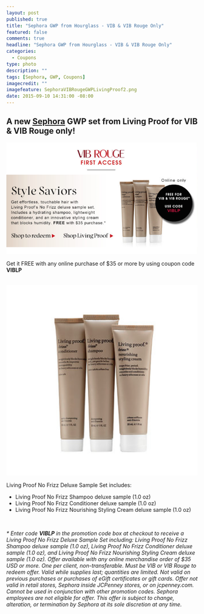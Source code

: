 ```yaml
---
layout: post
published: true
title: "Sephora GWP from Hourglass - VIB & VIB Rouge Only"
featured: false
comments: true
headline: "Sephora GWP from Hourglass - VIB & VIB Rouge Only"
categories: 
  - Coupons
type: photo
description: ""
tags: [Sephora, GWP, Coupons]
imagecredit: ""
imagefeature: SephoraVIBRougeGWPLivingProof2.png
date: 2015-09-10 14:31:00 -08:00
---
```

<p></p>

<p><H2>A new <a href="http://www.sephora.com" target="_blank">Sephora</a> GWP set from Living Proof for VIB & VIB Rouge only!</H2></p>

<center><a href="http://www.sephora.com" target="_blank">
<img src="/images/SephoraVIBRougeGWPLivingProof.png" border="0" style="border:none;max-width:100%;" alt="Sephora Living Proof GWP - VIB & VIB Rouge Only" />
</a></center>

<p>Get it FREE with any online purchase of $35 or more by using coupon code <b>VIBLP</b></p>
<br>

<center><a href="http://www.sephora.com" target="_blank">
<img src="/images/SephoraVIBRougeGWPLivingProof2.png" border="0" style="border:none;max-width:100%;" alt="Sephora Living Proof GWP - VIB & VIB Rouge Only" />
</a></center>

<p>Living Proof No Frizz Deluxe Sample Set includes:</p>
<ul>
<li>Living Proof No Frizz Shampoo deluxe sample (1.0 oz)</li> 
<li>Living Proof No Frizz Conditioner deluxe sample (1.0 oz)</li> 
<li>Living Proof No Frizz Nourishing Styling Cream deluxe sample (1.0 oz)</li> 
</ul>

<br>

<i>* Enter code <b>VIBLP</b> in the promotion code box at checkout to receive a Living Proof No Frizz Deluxe Sample Set including: Living Proof No Frizz Shampoo deluxe sample (1.0 oz), Living Proof No Frizz Conditioner deluxe sample (1.0 oz), and Living Proof No Frizz Nourishing Styling Cream deluxe sample (1.0 oz). Offer available with any online merchandise order of $35 USD or more. One per client, non-transferable. Must be VIB or VIB Rouge to redeem offer. Valid while supplies last; quantities are limited. Not valid on previous purchases or purchases of eGift certificates or gift cards. Offer not valid in retail stores, Sephora inside JCPenney stores, or on jcpenney.com. Cannot be used in conjunction with other promotion codes. Sephora employees are not eligible for offer. This offer is subject to change, alteration, or termination by Sephora at its sole discretion at any time.</i>
